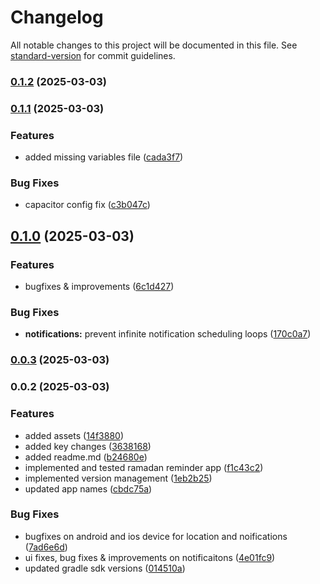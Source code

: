 # Changelog

All notable changes to this project will be documented in this file. See [standard-version](https://github.com/conventional-changelog/standard-version) for commit guidelines.

### [0.1.2](https://github.com/The-Lone-Druid/Ramadan-Reminder/compare/v0.1.1...v0.1.2) (2025-03-03)

### [0.1.1](https://github.com/The-Lone-Druid/Ramadan-Reminder/compare/v0.1.0...v0.1.1) (2025-03-03)


### Features

* added missing variables file ([cada3f7](https://github.com/The-Lone-Druid/Ramadan-Reminder/commit/cada3f7c97598ccaee3f7c241dc16b5aa51f1f21))


### Bug Fixes

* capacitor config fix ([c3b047c](https://github.com/The-Lone-Druid/Ramadan-Reminder/commit/c3b047caa45c8481255169913e51c3cb8e3ca3cf))

## [0.1.0](https://github.com/The-Lone-Druid/Ramadan-Reminder/compare/v0.0.3...v0.1.0) (2025-03-03)


### Features

* bugfixes & improvements ([6c1d427](https://github.com/The-Lone-Druid/Ramadan-Reminder/commit/6c1d4273ed3ee30751612994d27c2d6a2274fff8))


### Bug Fixes

* **notifications:** prevent infinite notification scheduling loops ([170c0a7](https://github.com/The-Lone-Druid/Ramadan-Reminder/commit/170c0a748c22bbef6076b43b921c401242910989))

### [0.0.3](https://github.com/The-Lone-Druid/Ramadan-Reminder/compare/v0.0.2...v0.0.3) (2025-03-03)

### 0.0.2 (2025-03-03)


### Features

* added assets ([14f3880](https://github.com/The-Lone-Druid/Ramadan-Reminder/commit/14f38807c527c5cd6449d4247dfa8c178b43d84c))
* added key changes ([3638168](https://github.com/The-Lone-Druid/Ramadan-Reminder/commit/3638168967e9f325067eb58daec7ede6fa268700))
* added readme.md ([b24680e](https://github.com/The-Lone-Druid/Ramadan-Reminder/commit/b24680ed1abcc10b1ddbf2ea8626f8d38dd85247))
* implemented and tested ramadan reminder app ([f1c43c2](https://github.com/The-Lone-Druid/Ramadan-Reminder/commit/f1c43c2cfa0aab55a01d06bc294e617341f50f7c))
* implemented version management ([1eb2b25](https://github.com/The-Lone-Druid/Ramadan-Reminder/commit/1eb2b253368d711882adc70a00f0ff25f3e7b4d8))
* updated app names ([cbdc75a](https://github.com/The-Lone-Druid/Ramadan-Reminder/commit/cbdc75aabfef76a69ecf5ee04996be3d60357405))


### Bug Fixes

* bugfixes on android and ios device for location and noifications ([7ad6e6d](https://github.com/The-Lone-Druid/Ramadan-Reminder/commit/7ad6e6d9ab4e3eb74c05c6632337e0f5a6892682))
* ui fixes, bug fixes & improvements on notificaitons ([4e01fc9](https://github.com/The-Lone-Druid/Ramadan-Reminder/commit/4e01fc93680bbe91d650c5bc4b3140eae86b54aa))
* updated gradle sdk versions ([014510a](https://github.com/The-Lone-Druid/Ramadan-Reminder/commit/014510a60659c5f881030deab00007290bf3349a))
